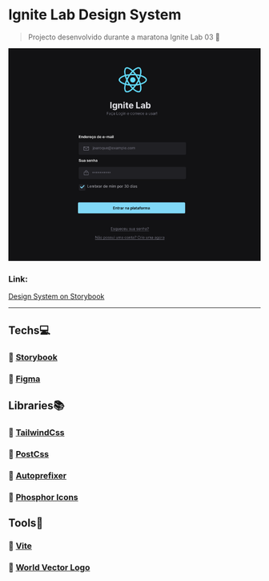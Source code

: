 # Ignite Lab Design System

>Projecto desenvolvido durante a maratona Ignite Lab 03 🚀

![](./assets/design.PNG)

### Link:

 [Design System on Storybook](https://mellcosta.github.io/ignite_lab_design_system/?path=/story/components-button--default )

 ---

## Techs💻

### 🔗 [Storybook](https://storybook.js.org/)

### 🔗 [Figma](https://www.figma.com)

## Libraries📚

### 🔗 [TailwindCss](https://tailwindcss.com/)

### 🔗 [PostCss](https://postcss.org/)

### 🔗 [Autoprefixer](https://autoprefixer.github.io/)

### 🔗 [Phosphor Icons](https://phosphoricons.com/)

## Tools🧰

### 🔗 [Vite](https://vitejs.dev)

### 🔗 [World Vector Logo](https://worldvectorlogo.com/)


